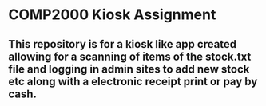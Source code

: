 # COMP2000 Kiosk Assignment

## This repository is for a kiosk like app created allowing for a scanning of items of the stock.txt file and logging in admin sites to add new stock etc along with a electronic receipt print or pay by cash.
